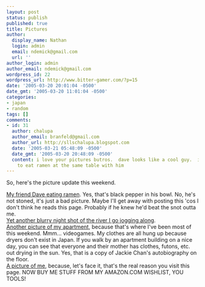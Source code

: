 ```yaml
---
layout: post
status: publish
published: true
title: Pictures
author:
  display_name: Nathan
  login: admin
  email: ndemick@gmail.com
  url: ''
author_login: admin
author_email: ndemick@gmail.com
wordpress_id: 22
wordpress_url: http://www.bitter-gamer.com/?p=15
date: '2005-03-20 20:01:04 -0500'
date_gmt: '2005-03-20 11:01:04 -0500'
categories:
- japan
- random
tags: []
comments:
- id: 31
  author: chalupa
  author_email: branfeld@gmail.com
  author_url: http://sllschalupa.blogspot.com
  date: '2005-03-21 05:48:09 -0500'
  date_gmt: '2005-03-20 20:48:09 -0500'
  content: i love your pictures butros.  dave looks like a cool guy.  i'd be proud
    to eat ramen at the same table with him
---
```

<p>So, here's the picture update this weekend.</p>
<p><a href="http://www.bitter-gamer.com/images/more_japan/dave.jpg">My friend Dave eating ramen</a>. Yes, that's black pepper in his bowl. No, he's not stoned, it's just a bad picture. Maybe I'll get away with posting this 'cos I don't think he reads this page. Probably if he knew he'd beat the snot outta me.<br />
<a href="http://www.bitter-gamer.com/images/more_japan/jogging_river.jpg">Yet another blurry night shot of the river I go jogging along</a>.<br />
<a href="http://www.bitter-gamer.com/images/more_japan/apt.jpg">Another picture of my apartment</a>, because that's where I've been most of this weekend. Mmm... videogames. My clothes are all hung up because dryers don't exist in Japan. If you walk by an apartment building on a nice day, you can see that everyone and their mother has clothes, futons, etc. out drying in the sun. Yes, that is a copy of Jackie Chan's autobiography on the floor.<br />
<a href="http://www.bitter-gamer.com/images/more_japan/me.jpg">A picture of me</a>, because, let's face it, that's the real reason you visit this page. NOW BUY ME STUFF FROM MY AMAZON.COM WISHLIST, YOU TOOLS!</p>
